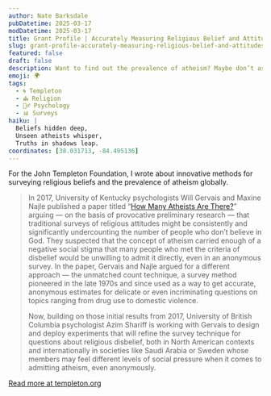 ```yaml
---
author: Nate Barksdale
pubDatetime: 2025-03-17
modDatetime: 2025-03-17
title: Grant Profile | Accurately Measuring Religious Belief and Attitudes Around the World
slug: grant-profile-accurately-measuring-religious-belief-and-attitudes-around-the-world
featured: false
draft: false
description: Want to find out the prevalence of atheism? Maybe don’t ask.
emoji: 🌍
tags:
  - 🌀 Templeton
  - ⛪ Religion
  - 🧘‍♂️ Psychology
  - 📊 Surveys
haiku: |
  Beliefs hidden deep,  
  Unseen atheists whisper,  
  Truths in shadows leap.
coordinates: [38.031713, -84.495136]
---
```


For the John Templeton Foundation, I wrote about innovative methods for surveying religious beliefs and the prevalence of atheism globally.

> In 2017, University of Kentucky psychologists Will Gervais and Maxine Najle published a paper titled “[How Many Atheists Are There?](https://journals.sagepub.com/doi/full/10.1177/1948550617707015)” arguing — on the basis of provocative preliminary research — that traditional surveys of religious attitudes might be consistently and significantly undercounting the number of people who don’t believe in God. They suspected that the concept of atheism carried enough of a negative social stigma that many people who met the criteria of disbelief would be unwilling to admit it directly, even in an anonymous survey. In the paper, Gervais and Najle argued for a different approach — the unmatched count technique, a survey method pioneered in the late 1970s and since used as a way to get accurate, anonymous estimates for delicate or even incriminating questions on topics ranging from drug use to domestic violence.
>
> Now, building on those initial results from 2017, University of British Columbia psychologist Azim Shariff is working with Gervais to design and deploy experiments that will refine the survey technique for questions about religious disbelief, both in North American contexts and internationally in societies like Saudi Arabia or Sweden whose members may feel different levels of social pressure when it comes to admitting atheism, even anonymously.

[Read more at templeton.org](https://www.templeton.org/grant/accurately-measuring-religious-belief-and-attitudes-around-the-world)
